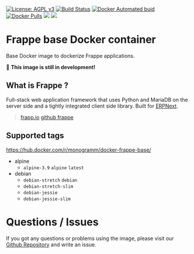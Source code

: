
[uri_license]: http://www.gnu.org/licenses/agpl.html
[uri_license_image]: https://img.shields.io/badge/License-AGPL%20v3-blue.svg

[![License: AGPL v3][uri_license_image]][uri_license]
[![Build Status](https://travis-ci.org/Monogramm/docker-frappe-base.svg)](https://travis-ci.org/Monogramm/docker-frappe-base)
[![Docker Automated buid](https://img.shields.io/docker/build/monogramm/docker-frappe-base.svg)](https://hub.docker.com/r/monogramm/docker-frappe-base/)
[![Docker Pulls](https://img.shields.io/docker/pulls/monogramm/docker-frappe-base.svg)](https://hub.docker.com/r/monogramm/docker-frappe-base/)
[![](https://images.microbadger.com/badges/version/monogramm/docker-frappe-base.svg)](https://microbadger.com/images/monogramm/docker-frappe-base)
[![](https://images.microbadger.com/badges/image/monogramm/docker-frappe-base.svg)](https://microbadger.com/images/monogramm/docker-frappe-base)

# Frappe base Docker container

Base Docker image to dockerize Frappe applications.

:construction: **This image is still in development!**

## What is Frappe ?

Full-stack web application framework that uses Python and MariaDB on the server side and a tightly integrated client side library. Built for [ERPNext](https://erpnext.com/).

> [frapp.io](https://frappe.io/)
> [github frappe](https://github.com/frappe/frappe)

## Supported tags

https://hub.docker.com/r/monogramm/docker-frappe-base/

* alpine
    - `alpine-3.9` `alpine` `latest`
* debian
    - `debian-stretch` `debian`
    - `debian-stretch-slim`
    - `debian-jessie`
    - `debian-jessie-slim`

# Questions / Issues
If you got any questions or problems using the image, please visit our [Github Repository](https://github.com/Monogramm/docker-frappe-base) and write an issue.  
